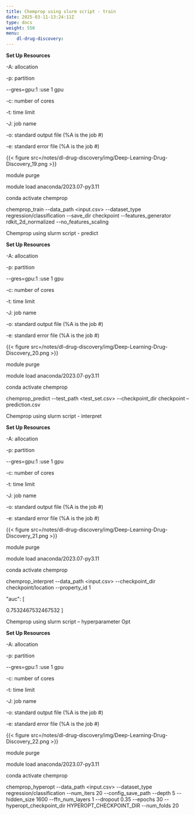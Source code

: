 ```yaml
---
title: Chemprop using slurm script - train
date: 2025-03-11-13:24:11Z
type: docs 
weight: 550
menu: 
    dl-drug-discovery:
---
```



__Set Up Resources__

-A: allocation

-p: partition

--gres=gpu:1 :use 1 gpu

-c: number of cores

-t: time limit

-J: job name

-o: standard output file (%A is the job #)

-e: standard error file (%A is the job #)

{{< figure src=/notes/dl-drug-discovery/img/Deep-Learning-Drug-Discovery_19.png >}}

module purge

module load anaconda/2023.07-py3.11

conda activate chemprop

chemprop_train --data_path <input.csv> --dataset_type regression/classification --save_dir checkpoint --features_generator rdkit_2d_normalized --no_features_scaling

Chemprop using slurm script - predict

__Set Up Resources__

-A: allocation

-p: partition

--gres=gpu:1 :use 1 gpu

-c: number of cores

-t: time limit

-J: job name

-o: standard output file (%A is the job #)

-e: standard error file (%A is the job #)

{{< figure src=/notes/dl-drug-discovery/img/Deep-Learning-Drug-Discovery_20.png >}}

module purge

module load anaconda/2023.07-py3.11

conda activate chemprop

chemprop_predict --test_path <test_set.csv> --checkpoint_dir checkpoint –prediction.csv

Chemprop using slurm script - interpret

__Set Up Resources__

-A: allocation

-p: partition

--gres=gpu:1 :use 1 gpu

-c: number of cores

-t: time limit

-J: job name

-o: standard output file (%A is the job #)

-e: standard error file (%A is the job #)

{{< figure src=/notes/dl-drug-discovery/img/Deep-Learning-Drug-Discovery_21.png >}}

module purge

module load anaconda/2023.07-py3.11

conda activate chemprop

chemprop_interpret --data_path <input.csv> --checkpoint_dir checkpoint/location --property_id 1

"auc": [

0.7532467532467532 ]

Chemprop using slurm script – hyperparameter Opt

__Set Up Resources__

-A: allocation

-p: partition

--gres=gpu:1 :use 1 gpu

-c: number of cores

-t: time limit

-J: job name

-o: standard output file (%A is the job #)

-e: standard error file (%A is the job #)

{{< figure src=/notes/dl-drug-discovery/img/Deep-Learning-Drug-Discovery_22.png >}}

module purge

module load anaconda/2023.07-py3.11

conda activate chemprop

chemprop_hyperopt --data_path <input.csv> --dataset_type regression/classification --num_iters 20 --config_save_path <path> --depth 5 --hidden_size 1600 --ffn_num_layers 1 --dropout 0.35 --epochs 30 --hyperopt_checkpoint_dir HYPEROPT_CHECKPOINT_DIR --num_folds 20

